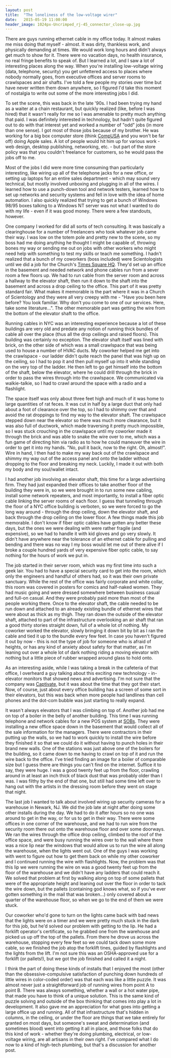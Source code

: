 ```yaml
---
layout: post
title:  "The loneliness of the low-voltage wirer"
date:   2015-05-19 11:00:00
header_image: 1024px-Uncrimped_rj-45_connector_close-up.jpg
---
```


There are guys running ethernet cable in my office today. It almost makes me miss doing that myself - almost. It was dirty, thankless work, and physically demanding at times. We would work long hours and didn't always get much to show for it. There were no vacation days, no health insurance, no real fringe benefits to speak of. But I learned a lot, and I saw a lot of interesting places along the way.  When you're installing low-voltage wiring (data, telephone, security) you get unfettered access to places where nobody normally goes, from executive offices and server rooms to crawlspaces and air shafts. I've told a few people my stories over time but have never written them down anywhere, so I figured I'd take this moment of nostalgia to write out some of the more interesting jobs I did.

To set the scene, this was back in the late '90s. I had been trying my hand as a waiter at a chain restaurant, but quickly realized (like, before I was hired) that it wasn't really for me so I was amenable to pretty much anything that paid. I was definitely interested in technology, but hadn't quite figured out to do with that interest yet and worked a number of "odd" jobs (in more than one sense). I got most of those jobs because of my brother. He was working for a big box computer store (think [CompUSA](http://en.wikipedia.org/wiki/CompUSA) and you won't be far off) doing Apple sales. A lot of people would hit him up for various work - web design, desktop publishing, networking, etc. - but part of the store policy was that you couldn't freelance for customers, so he would pass the jobs off to me.

Most of the jobs I did were more time consuming than particularly interesting, like wiring up all of the telephone jacks for a new office, or setting up laptops for an entire sales department - which may sound very technical, but mostly involved unboxing and plugging in all of the wires. I learned how to use a punch-down tool and network testers, learned how to set up networks and security systems and fell in love with the idea of home automation. I also quickly realized that trying to get a bunch of Windows 98/95 boxes talking to a Windows NT server was not what I wanted to do with my life - even if it was good money. There were a few standouts, however.

One company I worked for did all sorts of tech consulting. It was basically a clearinghouse for a number of freelancers who took whatever job came their way. I was low on the totem pole and pretty new to the scene, so my boss had me doing anything he thought I might be capable of, throwing bones my way or sending me out on jobs with other workers who might need help with something to test my skills or teach me something. I hadn't realized that a bunch of my coworkers (boss included) were Scientologists until we did a job for the Church's [Times Square HQ](http://www.scientology-newyork.org/). They'd set up an office in the basement and needed network and phone cables run from a sever room a few floors up.  We had to run cable from the server room and across a hallway to the elevator shaft, then run it down to the shaft into the basement and across a drop ceiling to the office. This part of it was pretty standard fair. What makes it memorable is the part where it was in a Church of Scientology and they were all very creepy with me - "Have you been here before? You look familiar. Why don't you come to one of our services. Here, take some literature...".  The other memorable part was getting the wire from the bottom of the elevator shaft to the office.

Running cables in NYC was an interesting experience because a lot of these buildings are very old and predate any notion of running thick bundles of cable all over the place (thus all the drop ceilings and raised floors).  This building was certainly no exception. The elevator shaft itself was lined with brick, on the other side of which was a small crawlspace that was being used to house a number of HVAC ducts. My coworker helped me get into the crawlspace - our ladder didn't quite reach the panel that was high up on the ceiling, so I had to pop it and then pull myself up into it while standing on the very top of the ladder. He then left to go get himself into the bottom of the shaft, below the elevator, where he could drill through the brick in order to pass the wires through into the crawlspace. We communicated via walkie-talkie, so I had to crawl around the space with a radio and a flashlight.

The space itself was only about three feet high and much of it was home to large quantities of rat feces.  It was cut in half by a large duct that only had about a foot of clearance over the top, so I had to shimmy over that and avoid the rat droppings to find my way to the elevator shaft.  The crawlspace stepped down near the elevator so there was much more clearance, but it was also full of ductwork, which made traversing it pretty much impossible, so I was stuck crouching in the crawlspace until my coworker made it through the brick and was able to snake the wire over to me, which was a fun game of directing him via radio as to how he could maneuver the wire in order to get it into my hands. "No, pull it back, now to the right. Oh, almost!". Wire in hand, I then had to make my way back out of the crawlspace and shimmy my way out of the access panel and onto the ladder without dropping to the floor and breaking my neck. Luckily, I made it out with both my body and my soul/wallet intact.

I had another job involving an elevator shaft, this time for a large advertising firm. They had just expanded their offices to take another floor of the building they were in, so we were brought in to run some new cabling, install some network repeaters, and most importantly, to install a fiber optic cable linking the server rooms of each floor. I guess that tunneling through the floor of a NYC office building is verboten, so we were forced to go the long way around - through the drop ceiling, down the elevator shaft, and back through the drop ceiling on the lower floor.  A few things made this job memorable. I don't know if fiber optic cables have gotten any better these days, but the ones we were dealing with were rather fragile (and expensive), so we had to handle it with kid gloves and go very slowly. It didn't have anywhere near the tolerance of an ethernet cable for pulling and bending and there was no way I my boss would let me out of there alive if I broke a couple hundred yards of very expensive fiber optic cable, to say nothing for the hours of work we put in.

The job started in their server room, which was my first time into such a geek lair. You had to have a special security card to get into the room, which only the engineers and handful of others had, so it was their own private sanctuary.  While the rest of the office was fairly corporate and white collar, this room was covered in posters for comics and half-naked women. They had music going and were dressed somewhere between business casual and full-on casual. And they were probably paid more than most of the people working there. Once to the elevator shaft, the cable needed to be run down and attached to an already existing bundle of ethernet wires that were about as thick as my thigh. They ran down the outside of the elevator shaft, attached to part of the infrastructure overlooking an air shaft that ran a good thirty stories straight down, full of a whole lot of nothing. My coworker worked the elevator, slowly bringing it down bit by bit as I ran the cable and tied it up to the bundle every few feet. In case you haven't figured it out by now - this is not the type of job for someone who is afraid of heights, or has any kind of anxiety about safety for that matter, as I'm leaning out over a whole lot of dark nothing riding a moving elevator with nothing but a little piece of rubber wrapped around glass to hold onto.

As an interesting aside, while I was taking a break in the cafeteria of that office, I overheard a guy talking about this exciting new technology - in-elevator monitors that showed news and advertising.  I'm not sure that the company was [Captivate](http://www.captivate.com/), but it was about the time that they got their start. Now, of course, just about every office building has a screen of some sort in their elevators, but this was back when more people had landlines than cell phones and the dot-com bubble was just starting to really expand.

It wasn't always elevators that I was climbing on top of. Another job had me on top of a boiler in the belly of another building. This time I was running telephone and network cables for a new POS system at [SOBs](http://sobs.com/). They were installing a new office space down in the basement that would collect all of the sale information for the managers. There were contractors in their putting up the walls, so we had to work quickly to install the wire before they finished it so that we could do it without having to punch holes in their brand new walls. One of the stations was just above one of the boilers for the building, so it came down to me having to crawl on top of it and run the wire back to the office. I've tried finding an image for a boiler of comparable size but I guess there are things you can't find on the internet. Suffice it to say, they were huge. I was a good twenty feet up from the floor, crawling around in at least an inch thick of black dust that was probably older than I was. I was filthy by the end of that one, but still had some time left over to hang out with the artists in the dressing room before they went on stage that night.

The last job I wanted to talk about involved wiring up security cameras for a warehouse in Newark, NJ. We did the job late at night after doing some other installs during the day. We had to do it after hours so no one was around to get in the way, or for us to get in their way. There were some offices in one corner of the warehouse, and we had to run wire from the security room there out onto the warehouse floor and over some doorways. We ran the wires through the office drop ceiling, climbed to the roof of the office space, and were busy running the wires over to the wall where there was a nice lip near the windows that would allow us to run the wire all along the warehouse, when the lights went out. One of the guys I was working with went to figure out how to get them back on while my other coworker and I continued running the wire with flashlights.  Now, the problem was that this lip we were running the wire on was a good twenty feet up from the floor of the warehouse and we didn't have any ladders that could reach it. We solved that problem at first by walking along on top of some pallets that were of the appropriate height and leaning out over the floor in order to tack the wire down, but the pallets (containing god knows what, so if you've ever gotten something in the mail that was broken...) only covered about a quarter of the warehouse floor, so when we go to the end of them we were stuck.

Our coworker who'd gone to turn on the lights came back with bad news that the lights were on a timer and we were pretty much stuck in the dark for this job, but he'd solved our problem with getting to the lip. He had a forklift operator's certificate, so he grabbed one from the warehouse and picked us up off the top of the pallets.  From there he drove us across the warehouse, stopping every few feet so we could tack down some more cable, so we finished the job atop the forklift tines, guided by flashlights and the lights from the lift. I'm not sure this was an OSHA-approved use for a forklift (or pallets!), but we got the job finished and called it a night.

I think the part of doing these kinds of installs that I enjoyed the most (other than the obsessive-compulsive satisfaction of punching down hundreds of little wires in color-coded order) was that each was like a little puzzle. It was almost never just a straightforward job of running wires from point A to point B. There was always something, whether a wall or a hot water pipe, that made you have to think of a unique solution. This is the same kind of puzzle solving and outside of the box thinking that comes into play a lot in development. It also gave me an appreciation for what goes into getting a large office up and running. All of that infrastructure that's hidden in columns, in the ceiling, or under the floor are things that we take entirely for granted on most days, but someone's sweat and determination (and sometimes blood) went into getting it all in place, and those folks that do this kind of work - whether they're doing plumbing, electrical, or low-voltage wiring, are all artisans in their own right. I've compared what I do now to a kind of high-tech plumbing, but that's a discussion for another post.